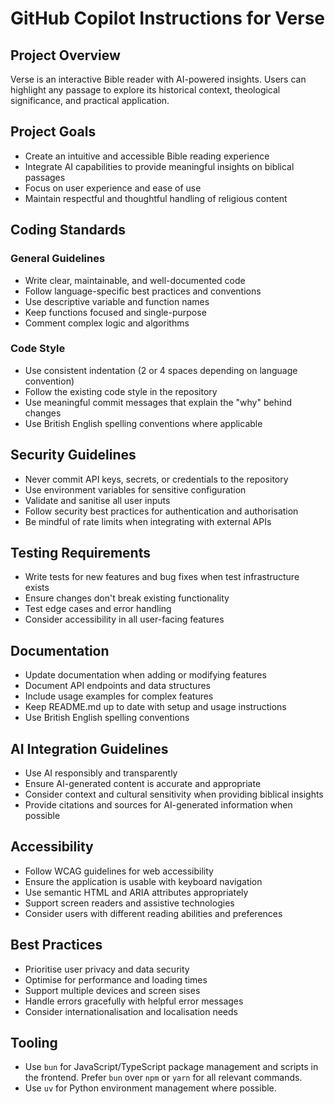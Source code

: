 # GitHub Copilot Instructions for Verse

## Project Overview

Verse is an interactive Bible reader with AI-powered insights. Users can highlight any passage to explore its historical context, theological significance, and practical application.

## Project Goals

- Create an intuitive and accessible Bible reading experience
- Integrate AI capabilities to provide meaningful insights on biblical passages
- Focus on user experience and ease of use
- Maintain respectful and thoughtful handling of religious content

## Coding Standards

### General Guidelines
- Write clear, maintainable, and well-documented code
- Follow language-specific best practices and conventions
- Use descriptive variable and function names
- Keep functions focused and single-purpose
- Comment complex logic and algorithms

### Code Style
- Use consistent indentation (2 or 4 spaces depending on language convention)
- Follow the existing code style in the repository
- Use meaningful commit messages that explain the "why" behind changes
- Use British English spelling conventions where applicable

## Security Guidelines

- Never commit API keys, secrets, or credentials to the repository
- Use environment variables for sensitive configuration
- Validate and sanitise all user inputs
- Follow security best practices for authentication and authorisation
- Be mindful of rate limits when integrating with external APIs

## Testing Requirements

- Write tests for new features and bug fixes when test infrastructure exists
- Ensure changes don't break existing functionality
- Test edge cases and error handling
- Consider accessibility in all user-facing features

## Documentation

- Update documentation when adding or modifying features
- Document API endpoints and data structures
- Include usage examples for complex features
- Keep README.md up to date with setup and usage instructions
- Use British English spelling conventions

## AI Integration Guidelines

- Use AI responsibly and transparently
- Ensure AI-generated content is accurate and appropriate
- Consider context and cultural sensitivity when providing biblical insights
- Provide citations and sources for AI-generated information when possible

## Accessibility

- Follow WCAG guidelines for web accessibility
- Ensure the application is usable with keyboard navigation
- Use semantic HTML and ARIA attributes appropriately
- Support screen readers and assistive technologies
- Consider users with different reading abilities and preferences

## Best Practices

- Prioritise user privacy and data security
- Optimise for performance and loading times
- Support multiple devices and screen sises
- Handle errors gracefully with helpful error messages
- Consider internationalisation and localisation needs

## Tooling

- Use `bun` for JavaScript/TypeScript package management and scripts in the frontend. Prefer `bun` over `npm` or `yarn` for all relevant commands.
- Use `uv` for Python environment management where possible.


